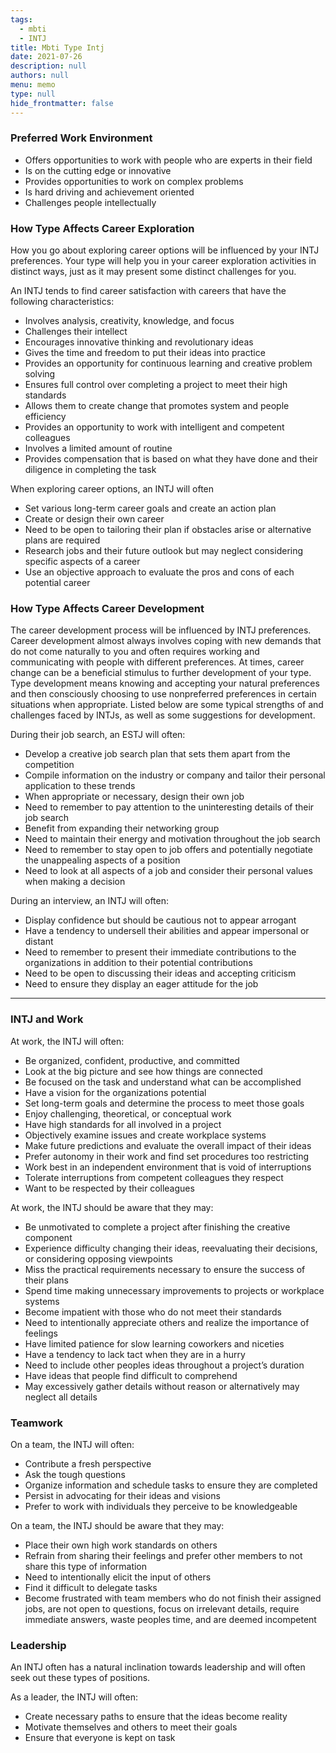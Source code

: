 ```yaml
---
tags: 
  - mbti
  - INTJ
title: Mbti Type Intj
date: 2021-07-26
description: null
authors: null
menu: memo
type: null
hide_frontmatter: false
---
```


<!-- table_of_contents af27c9f7-8c69-45d3-98d1-2bc2e8558fe5 -->

### Preferred Work Environment
* Offers opportunities to work with people who are experts in their field
* Is on the cutting edge or innovative
* Provides opportunities to work on complex problems
* Is hard driving and achievement oriented
* Challenges people intellectually

### How Type Affects Career Exploration
How you go about exploring career options will be influenced by your INTJ preferences. Your type will help you in your career exploration activities in distinct ways, just as it may present some distinct challenges for you.

An INTJ tends to find career satisfaction with careers that have the following characteristics:
* Involves analysis, creativity, knowledge, and focus
* Challenges their intellect
* Encourages innovative thinking and revolutionary ideas
* Gives the time and freedom to put their ideas into practice
* Provides an opportunity for continuous learning and creative problem solving
* Ensures full control over completing a project to meet their high standards
* Allows them to create change that promotes system and people efficiency
* Provides an opportunity to work with intelligent and competent colleagues
* Involves a limited amount of routine
* Provides compensation that is based on what they have done and their diligence in completing the task

When exploring career options, an INTJ will often
* Set various long-term career goals and create an action plan
* Create or design their own career
* Need to be open to tailoring their plan if obstacles arise or alternative plans are required
* Research jobs and their future outlook but may neglect considering specific aspects of a career
* Use an objective approach to evaluate the pros and cons of each potential career

### How Type Affects Career Development
The career development process will be influenced by INTJ preferences. Career development almost always involves coping with new demands that do not come naturally to you and often requires working and communicating with people with different preferences. At times, career change can be a beneficial stimulus to further development of your type. Type development means knowing and accepting your natural preferences and then consciously choosing to use nonpreferred preferences in certain situations when appropriate. Listed below are some typical strengths of and challenges faced by INTJs, as well as some suggestions for development.

During their job search, an ESTJ will often:
* Develop a creative job search plan that sets them apart from the competition
* Compile information on the industry or company and tailor their personal application to these trends
* When appropriate or necessary, design their own job
* Need to remember to pay attention to the uninteresting details of their job search
* Benefit from expanding their networking group
* Need to maintain their energy and motivation throughout the job search
* Need to remember to stay open to job offers and potentially negotiate the unappealing aspects of a position
* Need to look at all aspects of a job and consider their personal values when making a decision

During an interview, an INTJ will often:
* Display confidence but should be cautious not to appear arrogant
* Have a tendency to undersell their abilities and appear impersonal or distant
* Need to remember to present their immediate contributions to the organizations in addition to their potential contributions
* Need to be open to discussing their ideas and accepting criticism
* Need to ensure they display an eager attitude for the job

---

### INTJ and Work
At work, the INTJ will often:
* Be organized, confident, productive, and committed
* Look at the big picture and see how things are connected
* Be focused on the task and understand what can be accomplished
* Have a vision for the organizations potential
* Set long-term goals and determine the process to meet those goals
* Enjoy challenging, theoretical, or conceptual work
* Have high standards for all involved in a project
* Objectively examine issues and create workplace systems
* Make future predictions and evaluate the overall impact of their ideas
* Prefer autonomy in their work and find set procedures too restricting
* Work best in an independent environment that is void of interruptions
* Tolerate interruptions from competent colleagues they respect
* Want to be respected by their colleagues

At work, the INTJ should be aware that they may:
* Be unmotivated to complete a project after finishing the creative component
* Experience difficulty changing their ideas, reevaluating their decisions, or considering opposing viewpoints
* Miss the practical requirements necessary to ensure the success of their plans
* Spend time making unnecessary improvements to projects or workplace systems
* Become impatient with those who do not meet their standards
* Need to intentionally appreciate others and realize the importance of feelings
* Have limited patience for slow learning coworkers and niceties
* Have a tendency to lack tact when they are in a hurry
* Need to include other peoples ideas throughout a project’s duration
* Have ideas that people find difficult to comprehend
* May excessively gather details without reason or alternatively may neglect all details

### Teamwork
On a team, the INTJ will often:
* Contribute a fresh perspective
* Ask the tough questions
* Organize information and schedule tasks to ensure they are completed
* Persist in advocating for their ideas and visions
* Prefer to work with individuals they perceive to be knowledgeable

On a team, the INTJ should be aware that they may:
* Place their own high work standards on others
* Refrain from sharing their feelings and prefer other members to not share this type of information
* Need to intentionally elicit the input of others
* Find it difficult to delegate tasks
* Become frustrated with team members who do not finish their assigned jobs, are not open to questions, focus on irrelevant details, require immediate answers, waste peoples time, and are deemed incompetent

### Leadership
An INTJ often has a natural inclination towards leadership and will often seek out these types of positions. 

As a leader, the INTJ will often:
* Create necessary paths to ensure that the ideas become reality
* Motivate themselves and others to meet their goals
* Ensure that everyone is kept on task